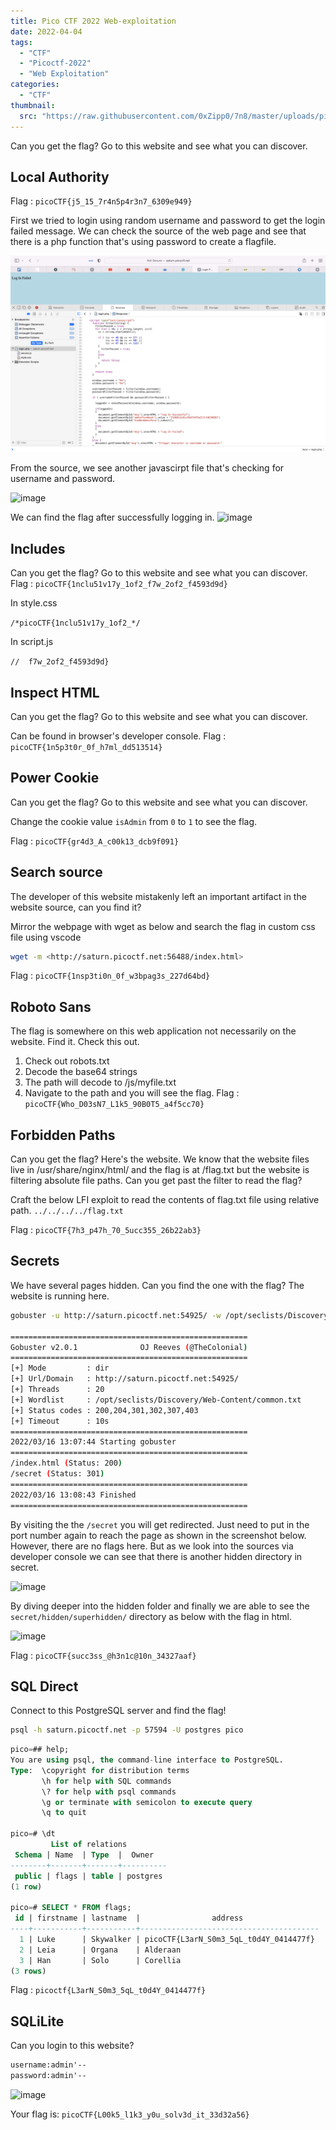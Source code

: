 ```yaml
---
title: Pico CTF 2022 Web-exploitation
date: 2022-04-04 
tags:
  - "CTF"
  - "Picoctf-2022"
  - "Web Exploitation"
categories:
  - "CTF"
thumbnail:
  src: "https://raw.githubusercontent.com/0xZipp0/7n8/master/uploads/picoCTF_logo.png"
---
```


Can you get the flag?
Go to this website and see what you can discover.

<!--more-->

## Local Authority

Flag : `picoCTF{j5_15_7r4n5p4r3n7_6309e949}`

First we tried to login using random username and password to get the login failed message. We can check the source of the web page and see that there is a php function that's using password to create a flagfile.

![image](https://raw.githubusercontent.com/0xZipp0/7n8/master/uploads/ctf1.png)

From the source, we see another javascirpt file that's checking for username and password.

![image](https://bn1304files.storage.live.com/y4m2R0MO9Fsj4Jpw60JbNY9ZS2VE4Mj219ywjvjqQ7FoIKfN1_oX6PjtCOUbv3iCeaRZO3CyZRXNtlbwXz2B-eyQa1c4RxOg6csvI3AKPJ6OptbkYeM_kuC_UHPwLjCUVao59Wm63NfjkzqCoLmJt_rT_x0PteBXJslmjroDScmDk4bFBx6tTwTfQQ1x86ys_wp?width=2868&height=1788&cropmode=none)

We can find the flag after successfully logging in.
![image](https://bn1304files.storage.live.com/y4mbMOfGgYz6moylAsm6f_1dQu_BmjjbZOR9sv4XFZtKs0xJ3EoWaOkZ4dJ1e7kDmenltq2PRhB899YHysvbJ7H9LQA5sOypBD3vkNrgLwT8FUzLTD9p3s4Scp_duENO-ijEDDw-BjPXRx8q9314AgOcdeiKa3Mxr1eNO-vv5itHSh4mmWvSpDaeT2yLKWec7iv?width=2868&height=1788&cropmode=none)

## Includes

Can you get the flag?
Go to this website and see what you can discover.
Flag : `picoCTF{1nclu51v17y_1of2_f7w_2of2_f4593d9d}`

In style.css

`/*picoCTF{1nclu51v17y_1of2_*/`

In script.js

`//  f7w_2of2_f4593d9d}`

## Inspect HTML

Can you get the flag?
Go to this website and see what you can discover.

Can be found in browser's developer console.
Flag : ```picoCTF{1n5p3t0r_0f_h7ml_dd513514}```

## Power Cookie

Can you get the flag?
Go to this website and see what you can discover.

Change the cookie value `isAdmin` from `0` to `1` to see the flag.

Flag : `picoCTF{gr4d3_A_c00k13_dcb9f091}`

## Search source

The developer of this website mistakenly left an important artifact in the website source, can you find it?

Mirror the webpage with wget as below and search the flag in custom css file using vscode

```bash
wget -m <http://saturn.picoctf.net:56488/index.html>
```

Flag : `picoCTF{1nsp3ti0n_0f_w3bpag3s_227d64bd}`

## Roboto Sans

The flag is somewhere on this web application not necessarily on the website. Find it.
Check this out.

1. Check out robots.txt
2. Decode the base64 strings
3. The path will decode to /js/myfile.txt
4. Navigate to the path and you will see the flag.
Flag : `picoCTF{Who_D03sN7_L1k5_90B0T5_a4f5cc70}`

## Forbidden Paths

Can you get the flag?
Here's the website.
We know that the website files live in /usr/share/nginx/html/ and the flag is at /flag.txt but the website is filtering absolute file paths. Can you get past the filter to read the flag?

Craft the below LFI exploit to read the contents of flag.txt file using relative path.
`../../../../flag.txt`

Flag : `picoCTF{7h3_p47h_70_5ucc355_26b22ab3}`

## Secrets

We have several pages hidden. Can you find the one with the flag?
The website is running here.

```bash
gobuster -u http://saturn.picoctf.net:54925/ -w /opt/seclists/Discovery/Web-Content/common.txt -t 20

=====================================================
Gobuster v2.0.1              OJ Reeves (@TheColonial)
=====================================================
[+] Mode         : dir
[+] Url/Domain   : http://saturn.picoctf.net:54925/
[+] Threads      : 20
[+] Wordlist     : /opt/seclists/Discovery/Web-Content/common.txt
[+] Status codes : 200,204,301,302,307,403
[+] Timeout      : 10s
=====================================================
2022/03/16 13:07:44 Starting gobuster
=====================================================
/index.html (Status: 200)
/secret (Status: 301)
=====================================================
2022/03/16 13:08:43 Finished
=====================================================
```

By visiting the the `/secret` you will get redirected. Just need to put in the port number again to reach the page as shown in the screenshot below. However, there are no flags here. But as we look into the sources via developer console we can see that there is another hidden directory in secret.

![image](https://bn1304files.storage.live.com/y4mip1DR3vLtRPSlDVDCvz9u5Vs5Mu9_ATaCmH5OCTGspF1ic7TvzIKpphfAjdGJM3W5x1J-hIGudVzr9zIFVbC2FvVXg2MmuVw387Z4q8wSYeO6E767ZnzkGteu6GhUR6fI6tLVKKrvVlflad0gApLA4Jk5sbB-ZD57kET7cK1wc3XIeqMMjKIopPMzyXJxK3u?width=2860&height=1658&cropmode=none)

By diving deeper into the hidden folder and finally we are able to see the `secret/hidden/superhidden/` directory as below with the flag in html.

![image](https://bn1304files.storage.live.com/y4mDF3Ud4FIK71TAbICUfUskJktZc0q8VIwZnUw3D9yk77S7jRv025RGSDUa9x6Y3xCT_NDrPDY-wN06TL5RLVUHeqzxkjMKrBC-9wP8IfUMOvlOMSOd9AofhPu5PJAZgRxm7r-7F7Tc_vpSgjCtvMmtq7DisJee7q7v_q6RU2zDfcTGYOj9bKFXxZbRKGxMQxL?width=2860&height=1658&cropmode=none)

Flag : `picoCTF{succ3ss_@h3n1c@10n_34327aaf}`

## SQL Direct

Connect to this PostgreSQL server and find the flag!

```bash
psql -h saturn.picoctf.net -p 57594 -U postgres pico
```

```SQL
pico=## help;
You are using psql, the command-line interface to PostgreSQL.
Type:  \copyright for distribution terms
       \h for help with SQL commands
       \? for help with psql commands
       \g or terminate with semicolon to execute query
       \q to quit

pico=# \dt
         List of relations
 Schema | Name  | Type  |  Owner   
--------+-------+-------+----------
 public | flags | table | postgres
(1 row)

pico=# SELECT * FROM flags;
 id | firstname | lastname  |                address                 
----+-----------+-----------+----------------------------------------
  1 | Luke      | Skywalker | picoCTF{L3arN_S0m3_5qL_t0d4Y_0414477f}
  2 | Leia      | Organa    | Alderaan
  3 | Han       | Solo      | Corellia
(3 rows)
```

Flag : `picoctf{L3arN_S0m3_5qL_t0d4Y_0414477f}`

## SQLiLite

Can you login to this website?

```txt
username:admin'--
password:admin'--
```

![image](https://bn1304files.storage.live.com/y4mFPqWhF-8azrwfd5EeDRY5z_n35EMCrAVdgqc0MKXI7VzpYb26iFk99pFhW3epEqULswunY7GZQCVkydiBtFmLJSwOwmUfsveKNla2eXT-urQSSZcIu1osgUMSAY8u5_6d7cB7UhOvCBz6bi0qQ51tASoQcuQAlmSaq4G9QfMLzLHHUSwsW48V8Aji3-IOj7b?width=2872&height=1656&cropmode=none)

Your flag is: `picoCTF{L00k5_l1k3_y0u_solv3d_it_33d32a56}`